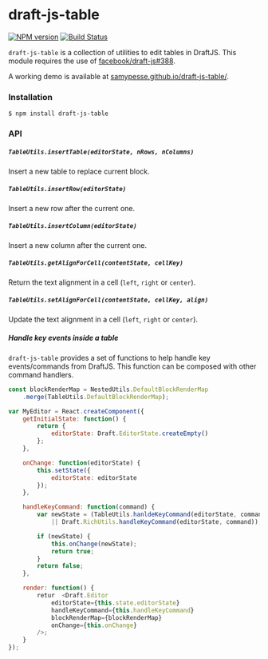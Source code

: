 # draft-js-table

[![NPM version](https://badge.fury.io/js/draft-js-table.svg)](http://badge.fury.io/js/draft-js-table)
[![Build Status](https://travis-ci.org/SamyPesse/draft-js-table.svg?branch=master)](https://travis-ci.org/SamyPesse/draft-js-table)

`draft-js-table` is a collection of utilities to edit tables in DraftJS. This module requires the use of [facebook/draft-js#388](https://github.com/facebook/draft-js/pull/388).

A working demo is available at [samypesse.github.io/draft-js-table/](http://samypesse.github.io/draft-js-table/).


### Installation

```
$ npm install draft-js-table
```

### API

##### `TableUtils.insertTable(editorState, nRows, nColumns)`

Insert a new table to replace current block.

##### `TableUtils.insertRow(editorState)`

Insert a new row after the current one.

##### `TableUtils.insertColumn(editorState)`

Insert a new column after the current one.

##### `TableUtils.getAlignForCell(contentState, cellKey)`

Return the text alignment in a cell (`left`, `right` or `center`).

##### `TableUtils.setAlignForCell(contentState, cellKey, align)`

Update the text alignment in a cell (`left`, `right` or `center`).

##### Handle key events inside a table

`draft-js-table` provides a set of functions to help handle key events/commands from DraftJS. This function can be composed with other command handlers.

```js
const blockRenderMap = NestedUtils.DefaultBlockRenderMap
    .merge(TableUtils.DefaultBlockRenderMap);

var MyEditor = React.createComponent({
    getInitialState: function() {
        return {
            editorState: Draft.EditorState.createEmpty()
        };
    },

    onChange: function(editorState) {
        this.setState({
            editorState: editorState
        });
    },

    handleKeyCommand: function(command) {
        var newState = (TableUtils.hanldeKeyCommand(editorState, command)
            || Draft.RichUtils.handleKeyCommand(editorState, command));

        if (newState) {
            this.onChange(newState);
            return true;
        }
        return false;
    },

    render: function() {
        retur  <Draft.Editor
            editorState={this.state.editorState}
            handleKeyCommand={this.handleKeyCommand}
            blockRenderMap={blockRenderMap}
            onChange={this.onChange}
        />;
    }
});
```

